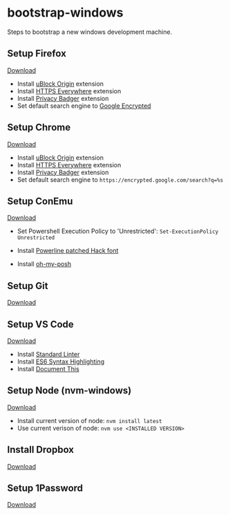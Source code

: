 # bootstrap-windows
Steps to bootstrap a new windows development machine.

## Setup Firefox
[Download](https://www.mozilla.org/en-US/firefox/new/)
* Install [uBlock Origin](https://addons.mozilla.org/en-US/firefox/addon/ublock-origin/) extension
* Install [HTTPS Everywhere](https://addons.mozilla.org/en-US/firefox/addon/https-everywhere/) extension
* Install [Privacy Badger](https://addons.mozilla.org/en-US/firefox/addon/privacy-badger-firefox/) extension
* Set default search engine to [Google Encrypted](https://addons.mozilla.org/en-US/firefox/addon/google-encrypted-1/?src=search)

## Setup Chrome
[Download](https://www.google.com/chrome/)
* Install [uBlock Origin](https://chrome.google.com/webstore/detail/ublock-origin/cjpalhdlnbpafiamejdnhcphjbkeiagm?hl=en) extension
* Install [HTTPS Everywhere](https://chrome.google.com/webstore/detail/https-everywhere/gcbommkclmclpchllfjekcdonpmejbdp) extension
* Install [Privacy Badger](https://chrome.google.com/webstore/detail/privacy-badger/pkehgijcmpdhfbdbbnkijodmdjhbjlgp?hl=en-US) extension
* Set default search engine to ```https://encrypted.google.com/search?q=%s```

## Setup ConEmu
[Download](https://www.fosshub.com/ConEmu.html)
* Set Powershell Execution Policy to 'Unrestricted': ```Set-ExecutionPolicy Unrestricted```

* Install [Powerline patched Hack font](https://github.com/powerline/fonts/tree/master/Hack)

* Install [oh-my-posh](https://github.com/JanJoris/oh-my-posh#installation)

## Setup Git
[Download](https://git-scm.com/)

## Setup VS Code
[Download](https://www.visualstudio.com/en-us/products/code-vs.aspx)
* Install [Standard Linter](https://marketplace.visualstudio.com/items?itemName=shinnn.standard)
* Install [ES6 Syntax Highlighting](https://marketplace.visualstudio.com/items?itemName=dzannotti.vscode-babel-coloring)
* Install [Document This](https://marketplace.visualstudio.com/items?itemName=joelday.docthis)

## Setup Node (nvm-windows)
[Download](https://github.com/coreybutler/nvm-windows/releases)
* Install current version of node: ```nvm install latest```
* Use current verison of node: ```nvm use <INSTALLED VERSION>```

## Install Dropbox
[Download](https://www.dropbox.com/)

## Setup 1Password
[Download](https://1password.com/)
